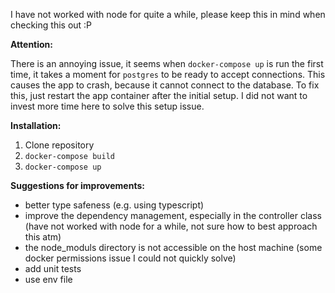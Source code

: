 I have not worked with node for quite a while, please keep this in mind when checking this out :P 

**Attention:**

There is an annoying issue, it seems when `docker-compose up` is run the first time, it takes a moment for `postgres` to be ready to accept connections.
This causes the app to crash, because it cannot connect to the database. To fix this, just restart the app container after the initial setup.
I did not want to invest more time here to solve this setup issue. 

**Installation:**
1. Clone repository
2. `docker-compose build`
3. `docker-compose up`

**Suggestions for improvements:**
- better type safeness (e.g. using typescript)
- improve the dependency management, especially in the controller class  (have not worked with node for a while, not sure how to best approach this atm)
- the node_moduls directory is not accessible on the host machine (some docker permissions issue I could not quickly solve)
- add unit tests
- use env file 
